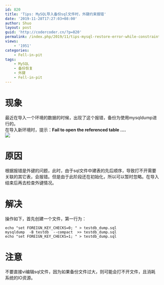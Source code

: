 ```yaml
---
id: 820
title: 'Tips: MySQL导入备份sql文件时，外键约束报错'
date: '2019-11-28T17:27:03+08:00'
author: Shuo
layout: post
guid: 'http://codercoder.cn/?p=820'
permalink: /index.php/2019/11/tips-mysql-restore-error-while-constraint-exists/
views:
    - '1951'
categories:
    - Fell-in-pit
tags:
    - MySQL
    - 备份恢复
    - 外键
    - Fell-in-pit
---
```


# 现象

最近在导入一个环境的数据的时候，出现了这个报错，备份为使用mysqldump进行的。  
在导入新环境时，提示：**Fail to open the referenced table ….**  
![](http://codercoder.cn/wp-content/uploads/2019/11/b57a8a3d542efea23789889665436dcb.png)

# 原因

根据报错是外键的问题，此时，由于sql文件中建表的先后顺序，导致打不开需要关联的其它表，会报错。但是由于此阶段还在初始化，所以可以暂时忽略。在导入结束后再去检查外键情况。

# 解决

操作如下，首先创建一个文件，第一行为：

```
echo "set FOREIGN_KEY_CHECKS=0; " > testdb_dump.sql 
mysqldump  -B testdb  --compact  >> testdb_dump.sql 
echo "set FOREIGN_KEY_CHECKS=1; " > testdb_dump.sql 

```

# 注意

不要直接vi编辑sql文件，因为如果备份文件过大，则可能会打不开文件，且消耗系统的IO资源。
